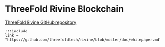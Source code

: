 # ThreeFold Rivine Blockchain

[ThreeFold Rivine GitHub repository](https://github.com/threefoldtech/rivine)

```
!!!include
link = "https://github.com/threefoldtech/rivine/blob/master/doc/whitepaper.md"
```
